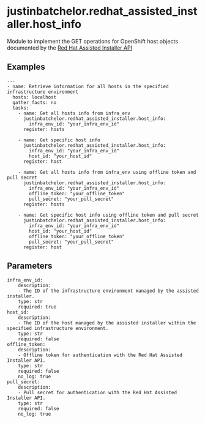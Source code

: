 # justinbatchelor.redhat_assisted_installer.host_info

Module to implement the GET operations for OpenShift host objects documented by the [Red Hat Assisted Installer API](https://developers.redhat.com/api-catalog/api/assisted-install-service#content-operations)


## Examples

```
---
- name: Retrieve information for all hosts in the specified infrastructure environment
  hosts: localhost
  gather_facts: no
  tasks:
    - name: Get all hosts info from infra_env
      justinbatchelor.redhat_assisted_installer.host_info:
        infra_env_id: "your_infra_env_id"
      register: hosts

    - name: Get specific host info
      justinbatchelor.redhat_assisted_installer.host_info:
        infra_env_id: "your_infra_env_id"
        host_id: "your_host_id"
      register: host

    - name: Get all hosts info from infra_env using offline token and pull secret
      justinbatchelor.redhat_assisted_installer.host_info:
        infra_env_id: "your_infra_env_id"
        offline_token: "your_offline_token"
        pull_secret: "your_pull_secret"
      register: hosts

    - name: Get specific host info using offline token and pull secret
      justinbatchelor.redhat_assisted_installer.host_info:
        infra_env_id: "your_infra_env_id"
        host_id: "your_host_id"
        offline_token: "your_offline_token"
        pull_secret: "your_pull_secret"
      register: host

```

## Parameters

    infra_env_id:
        description:
        - The ID of the infrastructure environment managed by the assisted installer.
        type: str
        required: true
    host_id:
        description:
        - The ID of the host managed by the assisted installer within the specified infrastructure environment.
        type: str
        required: false
    offline_token:
        description:
        - Offline token for authentication with the Red Hat Assisted Installer API.
        type: str
        required: false
        no_log: true
    pull_secret:
        description:
        - Pull secret for authentication with the Red Hat Assisted Installer API.
        type: str
        required: false
        no_log: true
